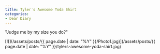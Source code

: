 ```yaml
---
title: Tyler's Awesome Yoda Shirt
categories:
- Dear Diary
---
```


"Judge me by my size you do?"

[![](/assets/posts/{{ page.date | date: "%Y" }}/Photo1.jpg)](/assets/posts/{{ page.date | date: "%Y" }}/tylers-awesome-yoda-shirt.jpg)
